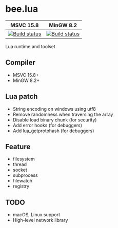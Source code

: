 # bee.lua

| MSVC 15.8 | MinGW 8.2 |
| ------ | ------ |
| [![Build status](https://actboy168.visualstudio.com/bee.lua/_apis/build/status/msvc)](https://actboy168.visualstudio.com/bee.lua/_build/latest?definitionId=2) | [![Build status](https://actboy168.visualstudio.com/bee.lua/_apis/build/status/mingw)](https://actboy168.visualstudio.com/bee.lua/_build/latest?definitionId=3) |

Lua runtime and toolset

## Compiler

* MSVC 15.8+
* MinGW 8.2+

## Lua patch

* String encoding on windows using utf8
* Remove randomness when traversing the array
* Disable load binary chunk (for security)
* Add error hooks (for debuggers)
* Add lua_getprotohash (for debuggers)

## Feature

* filesystem
* thread
* socket
* subprocess
* filewatch
* registry

## TODO

* macOS, Linux support
* High-level network library
